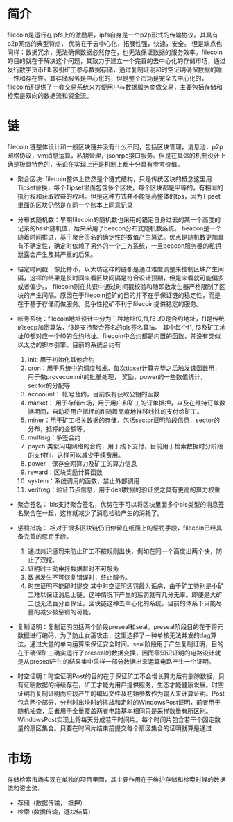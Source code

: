 # 简介

 filecoin是运行在ipfs上的激励层，ipfs自身是一个p2p形式的传输协议。其具有p2p网络的典型特点， 优势在于去中心化，拓展性强，快速，安全。 但是缺点也同样：数据冗余，无法确保数据必然存在，也无法保证数据的服务效率。filecoin的目的就在于解决这个问题，其致力于建立一个完善的去中心化的存储市场，通过发行数字货币FIL吸引矿工参与数据存储，通过复制证明和时空证明确保数据的唯一性和存在性。其存储服务是中心化的，但是整个市场是完全去中心化的，filecoin还提供了一套交易系统来方便用户与数据服务商做交易，主要包括存储和检索是双向的数据流和资金流。

# 链

filecoin 链整体设计和一般区块链并没有什么不同，包括区块管理，消息池，p2p网络协议，vm消息运算，私钥管理，jsonrpc接口服务。但是在具体的机制设计上确是极具特色的，无论在实现上还是机制上都十分具有参考价值。

* 聚合区块: filecoin整体上依然是个链式结构，只是传统区块的概念这里用Tipset替换，每个Tipset里面包含多个区块，每个区块都是平等的，有相同的执行权和获取收益的权利。但是这种方式并不能提高整体的tps，因为Tipset里面的区块仍然是在同一个账本上同意记录

* 分布式随机数：早期filecoin的随机数也采用的锚定自身过去的某一个高度的记录的hash随机值，后来采用了beacon分布式随机数系统。 beacon是一个随着时间推进，基于聚合签名的确定性的数值产生算法。优点是随机数更加具有不确定性，确定时依赖了另外的一个三方系统，一旦beacon服务器的私钥泄露会产生及其严重的后果。

* 锚定时间戳：像比特币，以太坊这样的链都是通过难度调整来控制区块产生间隔，这样的结果是长时间来看区块间隔是符合设计预期，但是来看就可能偏多或者偏少。。 filecoin则在共识中通过时间戳校验和随即数发生器严格限制了区块的产生间隔。原因在于filecoin挖矿的目的并不在于保证链的稳定性，而是在于基于存储而做服务。竞争性挖矿不利于filecoin提供稳定的服务。

* 帐号系统：filecoin地址设计中分为三种地址f0,f1,f3 .f0是合约地址，f1是传统的secp加密算法，f3是支持聚合签名的bls签名算法。 其中每个f1, f3及矿工地址f0都对应一个f0的合约地址。filecoin中合约都是内置的函数，并没有类似以太坊的脚本引擎。目前的系统合约有
    1. init: 用于初始化其他合约
    2. cron：用于系统中的调度触发。每次tipset计算完毕之后触发该函数用，用于做provecommit的批量处理， 奖励，power的一些数值统计， sector的分配等
    3. accoount： 帐号合约，目前仅有获取公钥的函数
    4. market： 用于存储市场，用于用户和矿工的订单抵押，以及在维持订单数据期间，自动将用户抵押的fil随着高度地推移线性的支付给矿工。
    5. miner：用于矿工相关数据的存储，包括sector证明阶段信息，sector的分布，抵押的金额等。
    6. multisig：多签合约
    7. paych:类似闪电网络的合约，用于线下支付，目前用于检索数据时分阶段的支付fil，这样可以减少手续费用。
    8. power：保存全网算力及矿工的算力信息
    9. reward：区块奖励计算函数
    10. system：系统调用的函数，禁止外部调用
    11. verifreg：验证节点信息，用于deal数据的验证使之具有更高的算力权重

* 聚合签名： bls支持聚合签名，优势在于可以将区块里面多个bls类型的消息签名聚合在一起，这样就减少了消息检验产生的消耗了。

* 惩罚措施： 相对于很多区块链仍旧停留在纸面上的惩罚手段，filecoin已经具备完善的惩罚手段。 
    1. 通过共识惩罚来防止矿工不按规则出快，例如在同一个高度出两个快，防止了双挖。
    2. 证明时主动申报数据暂时不可服务
    3. 数据发生不可恢复错误时，终止服务。
    4. 时空证明不能即时提交
其中时空证明惩罚最为诟病，由于矿工特别是小矿工难以保证消息上链，这种情况下产生的惩罚就有几分无辜。即便是大矿工也无法百分百保证，区块链这种去中心化的系统，目前的体系下只能尽量的减少被惩罚的可能。

* 复制证明：复制证明包括两个阶段preseal和seal。preseal阶段目的在于将元数据进行编码，为了防止女巫攻击，这里选择了一种单核无法并发的dag算法，通过大量的单向运算来保证安全时间。seal阶段用于产生复制证明，目的在于确保矿工确实运行了preseal的数据变换，因而零知识证明的电路设计就是从preseal产生的结果集中采样一部分数据出来运算电路产生一个证明。

* 时空证明：时空证明Post的目的在于保证矿工不会增长算力后有删除数据，只有证明数据的持续存在，矿工才能为用户提供服务，生态才能健康发展。时空证明将复制证明而阶段产生的编码文件及初始参数作为输入来计算证明。Post包含两个部分，分别时出块时的挑战和定时的WindowsPost证明，前者用于随机抽查，后者用于全量覆盖两者电路基本相同只是采样数量有所区别。WindowsPost实现上将每天分成若干时间片。每个时间片包含若干个固定数量的扇区集合。只要在时间片结束前提交每个扇区集合的证明就算是通过
# 市场

存储检索市场实现在单独的项目里面，其主要作用在于维护存储和检索时候的数据流和资金流.

* 存储（数据传输， 抵押）
* 检索 (数据传输，逐块结算)
